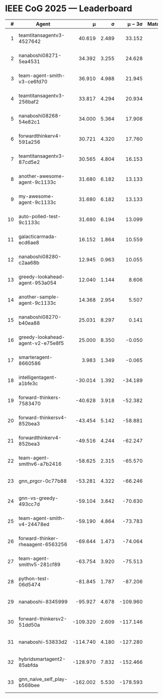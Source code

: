 # IEEE CoG 2025 — Leaderboard

| # | Agent | μ | σ | μ − 3σ | Matches | Updated |
|---:|---|---:|---:|---:|---:|---|
| 1 | teamtitansagentv3-4527642 | 40.619 | 2.489 | 33.152 | 80 | 2025-08-28 13:08 |
| 2 | nanaboshi08271-5ea4531 | 34.392 | 3.255 | 24.628 | 120 | 2025-08-28 13:08 |
| 3 | team-agent-smith-v3-ce6fd70 | 36.910 | 4.988 | 21.945 | 60 | 2025-08-28 13:08 |
| 4 | teamtitansagentv3-256baf2 | 33.817 | 4.294 | 20.934 | 60 | 2025-08-28 13:08 |
| 5 | nanaboshi08268-54e82c1 | 34.000 | 5.364 | 17.908 | 60 | 2025-08-28 13:08 |
| 6 | forwardthinkerv4-591a256 | 30.721 | 4.320 | 17.760 | 46 | 2025-08-28 13:08 |
| 7 | teamtitansagentv3-87cd5e2 | 30.565 | 4.804 | 16.153 | 40 | 2025-08-28 13:08 |
| 8 | another-awesome-agent-9c1133c | 31.680 | 6.182 | 13.133 | 20 | 2025-08-28 13:08 |
| 9 | my-awesome-agent-9c1133c | 31.680 | 6.182 | 13.133 | 20 | 2025-08-28 13:08 |
| 10 | auto-polled-test-9c1133c | 31.680 | 6.194 | 13.099 | 40 | 2025-08-28 13:08 |
| 11 | galacticarmada-ecd6ae8 | 16.152 | 1.864 | 10.559 | 40 | 2025-08-28 13:08 |
| 12 | nanaboshi08280-c2aa68b | 12.945 | 0.963 | 10.055 | 200 | 2025-08-28 13:08 |
| 13 | greedy-lookahead-agent-953a054 | 12.040 | 1.144 | 8.606 | 80 | 2025-08-28 13:08 |
| 14 | another-sample-agent-9c1133c | 14.368 | 2.954 | 5.507 | 60 | 2025-08-28 13:08 |
| 15 | nanaboshi08270-b40ea88 | 25.031 | 8.297 | 0.141 | 20 | 2025-08-28 13:08 |
| 16 | greedy-lookahead-agent-v2-e75e8f5 | 25.000 | 8.350 | -0.050 | 40 | 2025-08-28 13:08 |
| 17 | smarteragent-8660586 | 3.983 | 1.349 | -0.065 | 131 | 2025-08-28 13:08 |
| 18 | intelligentagent-a1bfe3c | -30.014 | 1.392 | -34.189 | 80 | 2025-08-28 13:08 |
| 19 | forward-thinkers-7583470 | -40.628 | 3.918 | -52.382 | 60 | 2025-08-28 13:08 |
| 20 | forward-thinkersv4-852bea3 | -43.454 | 5.142 | -58.881 | 65 | 2025-08-28 13:08 |
| 21 | forwardthinkerv4-852bea3 | -49.516 | 4.244 | -62.247 | 20 | 2025-08-28 13:08 |
| 22 | team-agent-smithv6-a7b2416 | -58.625 | 2.315 | -65.570 | 140 | 2025-08-28 13:08 |
| 23 | gnn_prgcr-0c77b88 | -53.281 | 4.322 | -66.246 | 60 | 2025-08-28 13:08 |
| 24 | gnn-vs-greedy-493cc7d | -59.104 | 3.842 | -70.630 | 60 | 2025-08-28 13:08 |
| 25 | team-agent-smith-v4-24478ed | -59.190 | 4.864 | -73.783 | 20 | 2025-08-28 13:08 |
| 26 | forward-thinker-rheaagent-6563256 | -69.644 | 1.473 | -74.064 | 124 | 2025-08-28 13:08 |
| 27 | team-agent-smithv5-281cf89 | -63.754 | 3.920 | -75.513 | 60 | 2025-08-28 13:08 |
| 28 | python-test-06d5474 | -81.845 | 1.787 | -87.206 | 80 | 2025-08-28 13:08 |
| 29 | nanaboshi-8345999 | -95.927 | 4.678 | -109.960 | 80 | 2025-08-28 13:08 |
| 30 | forward-thinkersv2-51dd50a | -109.320 | 2.609 | -117.146 | 104 | 2025-08-28 13:08 |
| 31 | nanaboshi-53833d2 | -114.740 | 4.180 | -127.280 | 140 | 2025-08-28 13:08 |
| 32 | hybridsmartagent2-85abfda | -128.970 | 7.832 | -152.466 | 60 | 2025-08-28 13:08 |
| 33 | gnn_naive_self_play-b568bee | -162.002 | 5.530 | -178.593 | 120 | 2025-08-28 13:08 |
